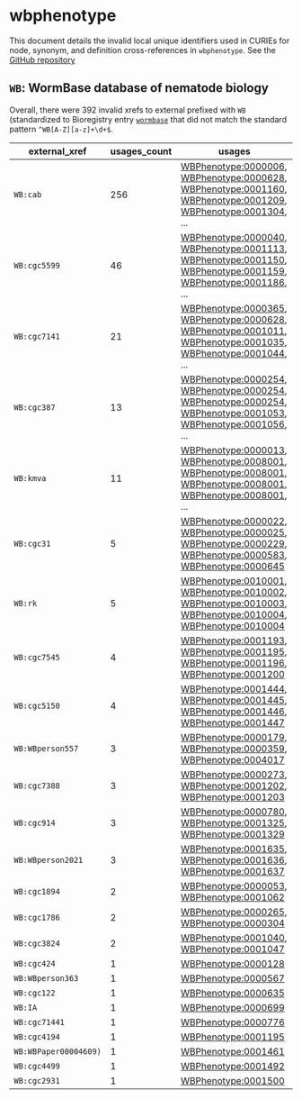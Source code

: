 # wbphenotype

This document details the invalid local unique identifiers used in CURIEs
for node, synonym, and definition cross-references in `wbphenotype`. See the [GitHub repository](https://github.com/obophenotype/c-elegans-phenotype-ontology)


## `WB`: WormBase database of nematode biology

Overall, there were 392 invalid
xrefs to external prefixed with `WB` (standardized to Bioregistry
entry [`wormbase`]((https://bioregistry.io/wormbase)) that
did not match the standard pattern `^WB[A-Z][a-z]+\d+$`.

| external_xref         |   usages_count | usages                                                                                                                                                                                                                                                                                                                                             |
|-----------------------|----------------|----------------------------------------------------------------------------------------------------------------------------------------------------------------------------------------------------------------------------------------------------------------------------------------------------------------------------------------------------|
| `WB:cab`              |            256 | [WBPhenotype:0000006](https://bioregistry.io/WBPhenotype:0000006), [WBPhenotype:0000628](https://bioregistry.io/WBPhenotype:0000628), [WBPhenotype:0001160](https://bioregistry.io/WBPhenotype:0001160), [WBPhenotype:0001209](https://bioregistry.io/WBPhenotype:0001209), [WBPhenotype:0001304](https://bioregistry.io/WBPhenotype:0001304), ... |
| `WB:cgc5599`          |             46 | [WBPhenotype:0000040](https://bioregistry.io/WBPhenotype:0000040), [WBPhenotype:0001113](https://bioregistry.io/WBPhenotype:0001113), [WBPhenotype:0001150](https://bioregistry.io/WBPhenotype:0001150), [WBPhenotype:0001159](https://bioregistry.io/WBPhenotype:0001159), [WBPhenotype:0001186](https://bioregistry.io/WBPhenotype:0001186), ... |
| `WB:cgc7141`          |             21 | [WBPhenotype:0000365](https://bioregistry.io/WBPhenotype:0000365), [WBPhenotype:0000628](https://bioregistry.io/WBPhenotype:0000628), [WBPhenotype:0001011](https://bioregistry.io/WBPhenotype:0001011), [WBPhenotype:0001035](https://bioregistry.io/WBPhenotype:0001035), [WBPhenotype:0001044](https://bioregistry.io/WBPhenotype:0001044), ... |
| `WB:cgc387`           |             13 | [WBPhenotype:0000254](https://bioregistry.io/WBPhenotype:0000254), [WBPhenotype:0000254](https://bioregistry.io/WBPhenotype:0000254), [WBPhenotype:0000254](https://bioregistry.io/WBPhenotype:0000254), [WBPhenotype:0001053](https://bioregistry.io/WBPhenotype:0001053), [WBPhenotype:0001056](https://bioregistry.io/WBPhenotype:0001056), ... |
| `WB:kmva`             |             11 | [WBPhenotype:0000013](https://bioregistry.io/WBPhenotype:0000013), [WBPhenotype:0008001](https://bioregistry.io/WBPhenotype:0008001), [WBPhenotype:0008001](https://bioregistry.io/WBPhenotype:0008001), [WBPhenotype:0008001](https://bioregistry.io/WBPhenotype:0008001), [WBPhenotype:0008001](https://bioregistry.io/WBPhenotype:0008001), ... |
| `WB:cgc31`            |              5 | [WBPhenotype:0000022](https://bioregistry.io/WBPhenotype:0000022), [WBPhenotype:0000025](https://bioregistry.io/WBPhenotype:0000025), [WBPhenotype:0000229](https://bioregistry.io/WBPhenotype:0000229), [WBPhenotype:0000583](https://bioregistry.io/WBPhenotype:0000583), [WBPhenotype:0000645](https://bioregistry.io/WBPhenotype:0000645)      |
| `WB:rk`               |              5 | [WBPhenotype:0010001](https://bioregistry.io/WBPhenotype:0010001), [WBPhenotype:0010002](https://bioregistry.io/WBPhenotype:0010002), [WBPhenotype:0010003](https://bioregistry.io/WBPhenotype:0010003), [WBPhenotype:0010004](https://bioregistry.io/WBPhenotype:0010004), [WBPhenotype:0010004](https://bioregistry.io/WBPhenotype:0010004)      |
| `WB:cgc7545`          |              4 | [WBPhenotype:0001193](https://bioregistry.io/WBPhenotype:0001193), [WBPhenotype:0001195](https://bioregistry.io/WBPhenotype:0001195), [WBPhenotype:0001196](https://bioregistry.io/WBPhenotype:0001196), [WBPhenotype:0001200](https://bioregistry.io/WBPhenotype:0001200)                                                                         |
| `WB:cgc5150`          |              4 | [WBPhenotype:0001444](https://bioregistry.io/WBPhenotype:0001444), [WBPhenotype:0001445](https://bioregistry.io/WBPhenotype:0001445), [WBPhenotype:0001446](https://bioregistry.io/WBPhenotype:0001446), [WBPhenotype:0001447](https://bioregistry.io/WBPhenotype:0001447)                                                                         |
| `WB:WBperson557`      |              3 | [WBPhenotype:0000179](https://bioregistry.io/WBPhenotype:0000179), [WBPhenotype:0000359](https://bioregistry.io/WBPhenotype:0000359), [WBPhenotype:0004017](https://bioregistry.io/WBPhenotype:0004017)                                                                                                                                            |
| `WB:cgc7388`          |              3 | [WBPhenotype:0000273](https://bioregistry.io/WBPhenotype:0000273), [WBPhenotype:0001202](https://bioregistry.io/WBPhenotype:0001202), [WBPhenotype:0001203](https://bioregistry.io/WBPhenotype:0001203)                                                                                                                                            |
| `WB:cgc914`           |              3 | [WBPhenotype:0000780](https://bioregistry.io/WBPhenotype:0000780), [WBPhenotype:0001325](https://bioregistry.io/WBPhenotype:0001325), [WBPhenotype:0001329](https://bioregistry.io/WBPhenotype:0001329)                                                                                                                                            |
| `WB:WBperson2021`     |              3 | [WBPhenotype:0001635](https://bioregistry.io/WBPhenotype:0001635), [WBPhenotype:0001636](https://bioregistry.io/WBPhenotype:0001636), [WBPhenotype:0001637](https://bioregistry.io/WBPhenotype:0001637)                                                                                                                                            |
| `WB:cgc1894`          |              2 | [WBPhenotype:0000053](https://bioregistry.io/WBPhenotype:0000053), [WBPhenotype:0001062](https://bioregistry.io/WBPhenotype:0001062)                                                                                                                                                                                                               |
| `WB:cgc1786`          |              2 | [WBPhenotype:0000265](https://bioregistry.io/WBPhenotype:0000265), [WBPhenotype:0000304](https://bioregistry.io/WBPhenotype:0000304)                                                                                                                                                                                                               |
| `WB:cgc3824`          |              2 | [WBPhenotype:0001040](https://bioregistry.io/WBPhenotype:0001040), [WBPhenotype:0001047](https://bioregistry.io/WBPhenotype:0001047)                                                                                                                                                                                                               |
| `WB:cgc424`           |              1 | [WBPhenotype:0000128](https://bioregistry.io/WBPhenotype:0000128)                                                                                                                                                                                                                                                                                  |
| `WB:WBperson363`      |              1 | [WBPhenotype:0000567](https://bioregistry.io/WBPhenotype:0000567)                                                                                                                                                                                                                                                                                  |
| `WB:cgc122`           |              1 | [WBPhenotype:0000635](https://bioregistry.io/WBPhenotype:0000635)                                                                                                                                                                                                                                                                                  |
| `WB:IA`               |              1 | [WBPhenotype:0000699](https://bioregistry.io/WBPhenotype:0000699)                                                                                                                                                                                                                                                                                  |
| `WB:cgc71441`         |              1 | [WBPhenotype:0000776](https://bioregistry.io/WBPhenotype:0000776)                                                                                                                                                                                                                                                                                  |
| `WB:cgc4194`          |              1 | [WBPhenotype:0001195](https://bioregistry.io/WBPhenotype:0001195)                                                                                                                                                                                                                                                                                  |
| `WB:WBPaper00004609)` |              1 | [WBPhenotype:0001461](https://bioregistry.io/WBPhenotype:0001461)                                                                                                                                                                                                                                                                                  |
| `WB:cgc4499`          |              1 | [WBPhenotype:0001492](https://bioregistry.io/WBPhenotype:0001492)                                                                                                                                                                                                                                                                                  |
| `WB:cgc2931`          |              1 | [WBPhenotype:0001500](https://bioregistry.io/WBPhenotype:0001500)                                                                                                                                                                                                                                                                                  |


